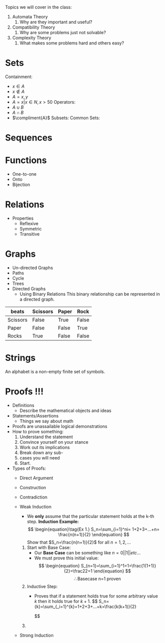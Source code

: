 Topics we will cover in the class:
1) Automata Theory
	1) Why are they important and useful?
2) Compatibility Theory
	1) Why are some problems just not solvable?
3) Complexity Theory
	1) What makes some problems hard and others easy?

# Sets
Containment:
- $x\in A$
- $x\notin A$
- $A={x,y}$
- $A={x|x\in N,x>50}$ 
Operators:
- $A\cup B$
- $A\cap B$
- $\compliment{A}$
Subsets:
Common Sets:

# Sequences

# Functions
- One-to-one
- Onto
- Bijection

# Relations
- Properties
	- Reflexive
	- Symmetric
	- Transitive

# Graphs
- Un-directed Graphs
- Paths
- Cycle
- Trees
- Directed Graphs
	- Using Binary Relations
	This binary relationship can be represented in a directed graph.

| beats    | Scissors | Paper | Rock  |
| -------- | -------- | ----- | ----- |
| Scissors | False    | True  | False |
| Paper    | False    | False | True  |
| Rocks    | True     | False | False |


# Strings
An alphabet is a non-empty finite set of symbols.

# Proofs !!!
- Definitions
	- Describe the mathematical objects and ideas
- Statements/Assertions
	- Things we say about math
- Proofs are unassailable logical demonstrations
- How to prove something:
	1) Understand the statement
	2) Convince yourself on your stance
	3) Work out its implications
	4) Break down any sub-
	5) cases you will need
	6) Start. 
- Types of Proofs:
	- Direct Argument
	- Construction
	- Contradiction
	- Weak Induction
		- We **only** assume that the particular statement holds at the k-th step. 
		**Induction Example:**
		$$
		\begin{equation}\tag{Ex 1.}
		S_n=\sum_{i=1}^ni=
		1+2+3+...+n=
		\frac{n(n+1)}{2}
		\end{equation}
		$$
		Show that $S_n=\frac{n(n+1)}{2}$ for all $n=1,2,...$
		
		1) Start with Base Case:
			 - Our **Base Case** can be something like $n=0||1||etc...$ 
			 - We must prove this initial value:
				$$
				\begin{equation}
				S_{n=1}=\sum_{i=1}^1=1=\frac{1(1+1)}{2}=\frac22=1
				\end{equation}
				$$
		$$\therefore \text{Basecase n=1 proven}$$
		2) Inductive Step:
			- Proves that if a statement holds true for some arbitrary value $k$ then it holds true for $k+1$.
				$$
				S_n={k}=\sum_{_i=1}^{k}=1+2+3+...+k=\frac{k(k+1)}{2}
				
				$$
		3) 
	- Strong Induction

